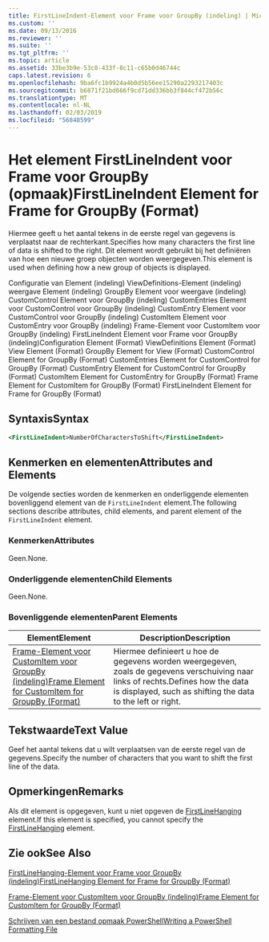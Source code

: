 ```yaml
---
title: FirstLineIndent-Element voor Frame voor GroupBy (indeling) | Microsoft Docs
ms.custom: ''
ms.date: 09/13/2016
ms.reviewer: ''
ms.suite: ''
ms.tgt_pltfrm: ''
ms.topic: article
ms.assetid: 33be3b9e-53c8-433f-8c11-c65b0d46744c
caps.latest.revision: 6
ms.openlocfilehash: 9ba6fc1b9924a4b0d5b56ee15290a2293217403c
ms.sourcegitcommit: b6871f21bd666f9cd71dd336bb3f844cf472b56c
ms.translationtype: MT
ms.contentlocale: nl-NL
ms.lasthandoff: 02/03/2019
ms.locfileid: "56848599"
---
```

# <a name="firstlineindent-element-for-frame-for-groupby-format"></a><span data-ttu-id="0d191-102">Het element FirstLineIndent voor Frame voor GroupBy (opmaak)</span><span class="sxs-lookup"><span data-stu-id="0d191-102">FirstLineIndent Element for Frame for GroupBy (Format)</span></span>

<span data-ttu-id="0d191-103">Hiermee geeft u het aantal tekens in de eerste regel van gegevens is verplaatst naar de rechterkant.</span><span class="sxs-lookup"><span data-stu-id="0d191-103">Specifies how many characters the first line of data is shifted to the right.</span></span> <span data-ttu-id="0d191-104">Dit element wordt gebruikt bij het definiëren van hoe een nieuwe groep objecten worden weergegeven.</span><span class="sxs-lookup"><span data-stu-id="0d191-104">This element is used when defining how a new group of objects is displayed.</span></span>

<span data-ttu-id="0d191-105">Configuratie van Element (indeling) ViewDefinitions-Element (indeling) weergave Element (indeling) GroupBy Element voor weergave (indeling) CustomControl Element voor GroupBy (indeling) CustomEntries Element voor CustomControl voor GroupBy (indeling) CustomEntry Element voor CustomControl voor GroupBy (indeling) CustomItem Element voor CustomEntry voor GroupBy (indeling) Frame-Element voor CustomItem voor GroupBy (indeling) FirstLineIndent Element voor Frame voor GroupBy (indeling)</span><span class="sxs-lookup"><span data-stu-id="0d191-105">Configuration Element (Format) ViewDefinitions Element (Format) View Element (Format) GroupBy Element for View (Format) CustomControl Element for GroupBy (Format) CustomEntries Element for CustomControl for GroupBy (Format) CustomEntry Element for CustomControl for GroupBy (Format) CustomItem Element for CustomEntry for GroupBy (Format) Frame Element for CustomItem for GroupBy (Format) FirstLineIndent Element for Frame for GroupBy (Format)</span></span>

## <a name="syntax"></a><span data-ttu-id="0d191-106">Syntaxis</span><span class="sxs-lookup"><span data-stu-id="0d191-106">Syntax</span></span>

```xml
<FirstLineIndent>NumberOfCharactersToShift</FirstLineIndent>
```

## <a name="attributes-and-elements"></a><span data-ttu-id="0d191-107">Kenmerken en elementen</span><span class="sxs-lookup"><span data-stu-id="0d191-107">Attributes and Elements</span></span>

<span data-ttu-id="0d191-108">De volgende secties worden de kenmerken en onderliggende elementen bovenliggend element van de `FirstLineIndent` element.</span><span class="sxs-lookup"><span data-stu-id="0d191-108">The following sections describe attributes, child elements, and parent element of the `FirstLineIndent` element.</span></span>

### <a name="attributes"></a><span data-ttu-id="0d191-109">Kenmerken</span><span class="sxs-lookup"><span data-stu-id="0d191-109">Attributes</span></span>

<span data-ttu-id="0d191-110">Geen.</span><span class="sxs-lookup"><span data-stu-id="0d191-110">None.</span></span>

### <a name="child-elements"></a><span data-ttu-id="0d191-111">Onderliggende elementen</span><span class="sxs-lookup"><span data-stu-id="0d191-111">Child Elements</span></span>

<span data-ttu-id="0d191-112">Geen.</span><span class="sxs-lookup"><span data-stu-id="0d191-112">None.</span></span>

### <a name="parent-elements"></a><span data-ttu-id="0d191-113">Bovenliggende elementen</span><span class="sxs-lookup"><span data-stu-id="0d191-113">Parent Elements</span></span>

|<span data-ttu-id="0d191-114">Element</span><span class="sxs-lookup"><span data-stu-id="0d191-114">Element</span></span>|<span data-ttu-id="0d191-115">Description</span><span class="sxs-lookup"><span data-stu-id="0d191-115">Description</span></span>|
|-------------|-----------------|
|[<span data-ttu-id="0d191-116">Frame-Element voor CustomItem voor GroupBy (indeling)</span><span class="sxs-lookup"><span data-stu-id="0d191-116">Frame Element for CustomItem for GroupBy (Format)</span></span>](./frame-element-for-customitem-for-groupby-format.md)|<span data-ttu-id="0d191-117">Hiermee definieert u hoe de gegevens worden weergegeven, zoals de gegevens verschuiving naar links of rechts.</span><span class="sxs-lookup"><span data-stu-id="0d191-117">Defines how the data is displayed, such as shifting the data to the left or right.</span></span>|

## <a name="text-value"></a><span data-ttu-id="0d191-118">Tekstwaarde</span><span class="sxs-lookup"><span data-stu-id="0d191-118">Text Value</span></span>

<span data-ttu-id="0d191-119">Geef het aantal tekens dat u wilt verplaatsen van de eerste regel van de gegevens.</span><span class="sxs-lookup"><span data-stu-id="0d191-119">Specify the number of characters that you want to shift the first line of the data.</span></span>

## <a name="remarks"></a><span data-ttu-id="0d191-120">Opmerkingen</span><span class="sxs-lookup"><span data-stu-id="0d191-120">Remarks</span></span>

<span data-ttu-id="0d191-121">Als dit element is opgegeven, kunt u niet opgeven de [FirstLineHanging](./firstlinehanging-element-for-frame-for-groupby-format.md) element.</span><span class="sxs-lookup"><span data-stu-id="0d191-121">If this element is specified, you cannot specify the [FirstLineHanging](./firstlinehanging-element-for-frame-for-groupby-format.md) element.</span></span>

## <a name="see-also"></a><span data-ttu-id="0d191-122">Zie ook</span><span class="sxs-lookup"><span data-stu-id="0d191-122">See Also</span></span>

[<span data-ttu-id="0d191-123">FirstLineHanging-Element voor Frame voor GroupBy (indeling)</span><span class="sxs-lookup"><span data-stu-id="0d191-123">FirstLineHanging Element for Frame for GroupBy (Format)</span></span>](./firstlinehanging-element-for-frame-for-groupby-format.md)

[<span data-ttu-id="0d191-124">Frame-Element voor CustomItem voor GroupBy (indeling)</span><span class="sxs-lookup"><span data-stu-id="0d191-124">Frame Element for CustomItem for GroupBy (Format)</span></span>](./frame-element-for-customitem-for-groupby-format.md)

[<span data-ttu-id="0d191-125">Schrijven van een bestand opmaak PowerShell</span><span class="sxs-lookup"><span data-stu-id="0d191-125">Writing a PowerShell Formatting File</span></span>](./writing-a-powershell-formatting-file.md)

